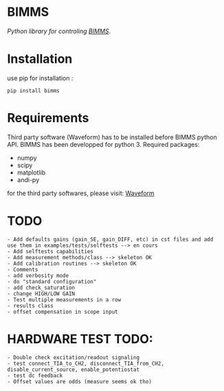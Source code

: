 # BIMMS
*Python library for controling [BIMMS](https://www.hardware-x.com/article/S2468-0672(22)00132-8/fulltext)*.


# Installation

use pip for installation : 
```
pip install bimms
```

# Requirements

Third party software (Waveform) has to be installed before BIMMS python API. 
BIMMS has been developped for python 3.
Required packages:
- numpy
- scipy
- matplotlib
- andi-py


for the third party softwares, please visit:
[Waveform](https://digilent.com/shop/software/digilent-waveforms/)

# TODO
    - Add defaults gains (gain_SE, gain_DIFF, etc) in cst files and add use them in examples/tests/selftests --> en cours
    - Add selftests capabilities 
    - Add measurement methods/class --> skeleton OK 
    - Add calibration routines --> skeleton OK 
    - Comments
    - add verbosity mode
    - do "standard configuration" 
    - add check_saturation 
    - change HIGH/LOW GAIN 
    - Test multiple measurements in a row
    - results class
    - offset compensation in scope input

# HARDWARE TEST TODO:
    - Double check excitation/readout signaling 
    - test connect_TIA_to_CH2, disconnect_TIA_from_CH2, disable_current_source, enable_potentiostat
    - test dc feedback
    - Offset values are odds (measure seems ok tho)